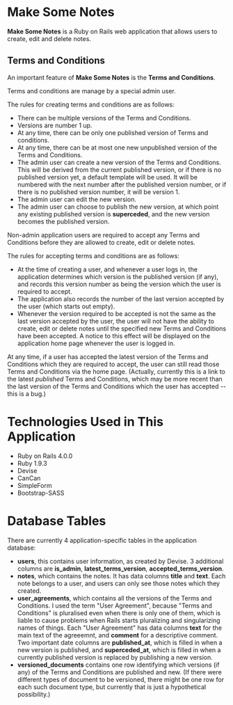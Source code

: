 Make Some Notes
===============

**Make Some Notes** is a Ruby on Rails web application that allows
users to create, edit and delete notes.

Terms and Conditions
--------------------

An important feature of **Make Some Notes** is the **Terms and Conditions**.

Terms and conditions are manage by a special admin user.

The rules for creating terms and conditions are as follows:

* There can be multiple versions of the Terms and Conditions.
* Versions are number 1 up.
* At any time, there can be only one published version of Terms and conditions.
* At any time, there can be at most one new unpublished version of the
  Terms and Conditions.
* The admin user can create a new version of the Terms and Conditions. This will
  be derived from the current published version, or if there is no published version
  yet, a default template will be used. It will be numbered with the next number
  after the published version number, or if there is no published version number, it
  will be version 1.
* The admin user can edit the new version.
* The admin user can choose to publish the new version, at which point any existing
  published version is **superceded**, and the new version becomes the published version.

Non-admin application users are required to accept any Terms and Conditions before they
are allowed to create, edit or delete notes.

The rules for accepting terms and conditions are as follows:

* At the time of creating a user, and whenever a user logs in, the application determines
  which version is the published version (if any), and records this version number as being
  the version which the user is required to accept.
* The application also records the number of the last version accepted by the user (which starts
  out empty).
* Whenever the version required to be accepted is not the same as the last version accepted
  by the user, the user will not have the ability to create, edit or delete notes until the
  specified new Terms and Conditions have been accepted. A notice to this effect will be displayed
  on the application home page whenever the user is logged in.

At any time, if a user has accepted the latest version of the Terms and Conditions which they are
required to accept, the user can still read those Terms and Conditions via the home page. (Actually,
currently this is a link to the latest *published* Terms and Conditions, which may be more recent
than the last version of the Terms and Conditions which the user has accepted -- this is a bug.)

Technologies Used in This Application
=====================================

* Ruby on Rails 4.0.0
* Ruby 1.9.3
* Devise
* CanCan
* SimpleForm
* Bootstrap-SASS

Database Tables
===============

There are currently 4 application-specific tables in the application database:

* **users**, this contains user information, as created by Devise. 3 additional columns
  are **is_admin**, **latest_terms_version**, **accepted_terms_version**.
* **notes**, which contains the notes. It has data columns **title** and **text**.
  Each note belongs to a user, and users can only see those notes which they created.
* **user_agreements**, which contains all the versions of the Terms and Conditions.
  I used the term "User Agreement", because "Terms and Conditions" is pluralised even when
  there is only one of them, which is liable to cause problems when Rails starts pluralizing
  and singularizing names of things. Each "User Agreement" has data columns **text** for 
  the main text of the agreeemnt, and **comment** for a descriptive comment. Two important
  date columns are **published_at**, which is filled in when a new version is published, 
  and **superceded_at**, which is filled in when a currently published version is replaced
  by publishing a new version.
* **versioned_documents** contains one row identifying which versions (if any) of the Terms
  and Conditions are published and new. (If there were different types of document to be versioned,
  there might be one row for each such document type, but currently that is just a hypothetical
  possibility.)


